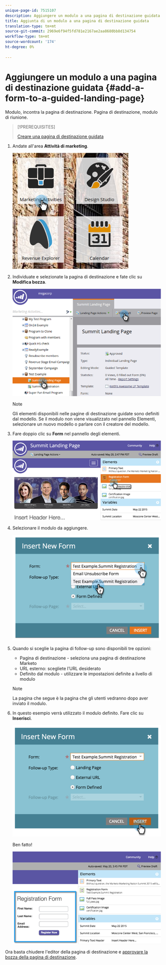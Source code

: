 ```yaml
---
unique-page-id: 7515107
description: Aggiungere un modulo a una pagina di destinazione guidata - Documenti Marketo - Documentazione prodotto
title: Aggiunta di un modulo a una pagina di destinazione guidata
translation-type: tm+mt
source-git-commit: 2969e6f94f5fd781e2167ae2aa8680bb8d134754
workflow-type: tm+mt
source-wordcount: '174'
ht-degree: 0%

---
```



# Aggiungere un modulo a una pagina di destinazione guidata {#add-a-form-to-a-guided-landing-page}

Modulo, incontra la pagina di destinazione. Pagina di destinazione, modulo di riunione.

>[!PREREQUISITES]
>
>[Creare una pagina di destinazione guidata](/help/marketo/product-docs/demand-generation/landing-pages/guided-landing-pages/create-a-guided-landing-page.md)

1. Andate all&#39;area **Attività di marketing**.

   ![](assets/one.png)

1. Individuate e selezionate la pagina di destinazione e fate clic su **Modifica bozza**.

   ![](assets/two.png)

   >[!NOTE]
   >
   >Gli elementi disponibili nelle pagine di destinazione guidate sono definiti dal modello. Se il modulo non viene visualizzato nel pannello Elementi, selezionare un nuovo modello o parlare con il creatore del modello.

1. Fare doppio clic su **Form** nel pannello degli elementi.

   ![](assets/image2015-5-20-15-3a37-3a55.png)

1. Selezionare il modulo da aggiungere.

   ![](assets/image2015-5-20-15-3a44-3a35.png)

1. Quando si sceglie la pagina di follow-up sono disponibili tre opzioni:

   * Pagina di destinazione - seleziona una pagina di destinazione Marketo
   * URL esterno: scegliete l’URL desiderato
   * Definito dal modulo - utilizzare le impostazioni definite a livello di modulo

   >[!NOTE]
   >
   >La pagina che segue è la pagina che gli utenti vedranno dopo aver inviato il modulo.

1. In questo esempio verrà utilizzato il modulo definito. Fare clic su **Inserisci**.

   ![](assets/image2015-5-20-15-3a46-3a55.png)

   Ben fatto!

   ![](assets/image2015-5-20-15-3a45-3a45.png)

Ora basta chiudere l&#39;editor della pagina di destinazione e [approvare la bozza della pagina di destinazione](/help/marketo/product-docs/demand-generation/landing-pages/understanding-landing-pages/approve-unapprove-or-delete-a-landing-page.md).
